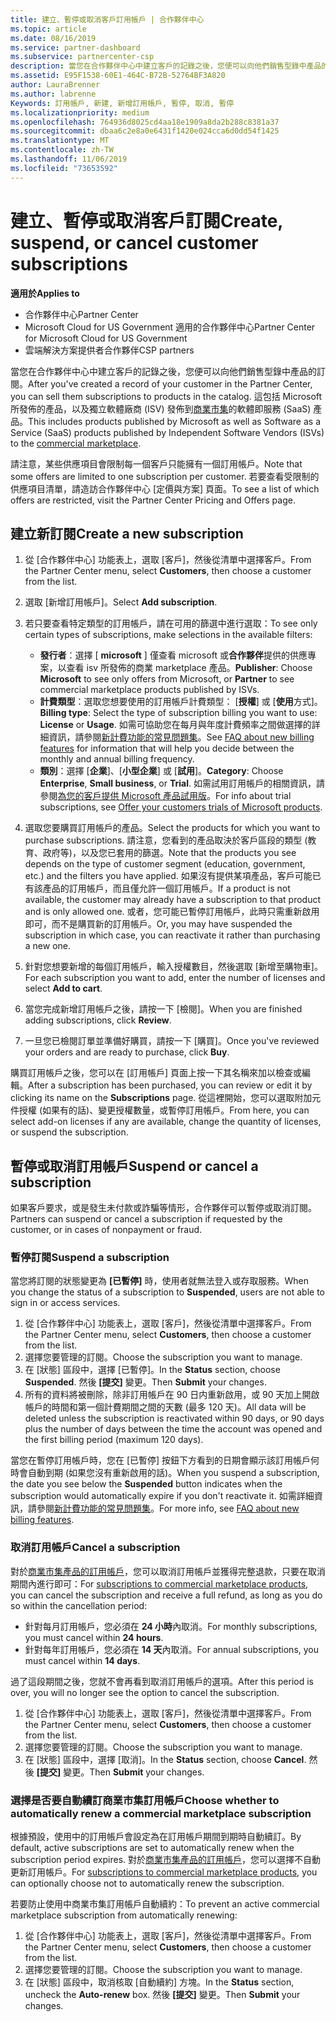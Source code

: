 ```yaml
---
title: 建立、暫停或取消客戶訂用帳戶 | 合作夥伴中心
ms.topic: article
ms.date: 08/16/2019
ms.service: partner-dashboard
ms.subservice: partnercenter-csp
description: 當您在合作夥伴中心中建立客戶的記錄之後，您便可以向他們銷售型錄中產品的訂閱。
ms.assetid: E95F1538-60E1-464C-B72B-52764BF3A820
author: LauraBrenner
ms.author: labrenne
Keywords: 訂用帳戶, 新建, 新增訂用帳戶, 暫停, 取消, 暫停
ms.localizationpriority: medium
ms.openlocfilehash: 764936d8025cd4aa18e1909a8da2b288c8381a37
ms.sourcegitcommit: dbaa6c2e8a0e6431f1420e024cca6d0dd54f1425
ms.translationtype: MT
ms.contentlocale: zh-TW
ms.lasthandoff: 11/06/2019
ms.locfileid: "73653592"
---
```

# <a name="create-suspend-or-cancel-customer-subscriptions"></a><span data-ttu-id="baaf9-104">建立、暫停或取消客戶訂閱</span><span class="sxs-lookup"><span data-stu-id="baaf9-104">Create, suspend, or cancel customer subscriptions</span></span>

<span data-ttu-id="baaf9-105">**適用於**</span><span class="sxs-lookup"><span data-stu-id="baaf9-105">**Applies to**</span></span>

-  <span data-ttu-id="baaf9-106">合作夥伴中心</span><span class="sxs-lookup"><span data-stu-id="baaf9-106">Partner Center</span></span>
-  <span data-ttu-id="baaf9-107">Microsoft Cloud for US Government 適用的合作夥伴中心</span><span class="sxs-lookup"><span data-stu-id="baaf9-107">Partner Center for Microsoft Cloud for US Government</span></span>
-  <span data-ttu-id="baaf9-108">雲端解決方案提供者合作夥伴</span><span class="sxs-lookup"><span data-stu-id="baaf9-108">CSP partners</span></span>

<span data-ttu-id="baaf9-109">當您在合作夥伴中心中建立客戶的記錄之後，您便可以向他們銷售型錄中產品的訂閱。</span><span class="sxs-lookup"><span data-stu-id="baaf9-109">After you've created a record of your customer in the Partner Center, you can sell them subscriptions to products in the catalog.</span></span> <span data-ttu-id="baaf9-110">這包括 Microsoft 所發佈的產品，以及獨立軟體廠商 (ISV) 發佈到[商業市集](https://azuremarketplace.microsoft.com/marketplace)的軟體即服務 (SaaS) 產品。</span><span class="sxs-lookup"><span data-stu-id="baaf9-110">This includes products published by Microsoft as well as Software as a Service (SaaS) products published by Independent Software Vendors (ISVs) to the [commercial marketplace](https://azuremarketplace.microsoft.com/marketplace).</span></span> 

<span data-ttu-id="baaf9-111">請注意，某些供應項目會限制每一個客戶只能擁有一個訂用帳戶。</span><span class="sxs-lookup"><span data-stu-id="baaf9-111">Note that some offers are limited to one subscription per customer.</span></span> <span data-ttu-id="baaf9-112">若要查看受限制的供應項目清單，請造訪合作夥伴中心 [定價與方案] 頁面。</span><span class="sxs-lookup"><span data-stu-id="baaf9-112">To see a list of which offers are restricted, visit the Partner Center Pricing and Offers page.</span></span> 


## <a name="create-a-new-subscription"></a><span data-ttu-id="baaf9-113">建立新訂閱</span><span class="sxs-lookup"><span data-stu-id="baaf9-113">Create a new subscription</span></span>

1. <span data-ttu-id="baaf9-114">從 [合作夥伴中心] 功能表上，選取 [客戶]，然後從清單中選擇客戶。</span><span class="sxs-lookup"><span data-stu-id="baaf9-114">From the Partner Center menu, select **Customers**, then choose a customer from the list.</span></span>

2. <span data-ttu-id="baaf9-115">選取 [新增訂用帳戶]。</span><span class="sxs-lookup"><span data-stu-id="baaf9-115">Select **Add subscription**.</span></span>

3. <span data-ttu-id="baaf9-116">若只要查看特定類型的訂用帳戶，請在可用的篩選中進行選取：</span><span class="sxs-lookup"><span data-stu-id="baaf9-116">To see only certain types of subscriptions, make selections in the available filters:</span></span>
   - <span data-ttu-id="baaf9-117">**發行者**：選擇 [ **microsoft** ] 僅查看 microsoft 或**合作夥伴**提供的供應專案，以查看 isv 所發佈的商業 marketplace 產品。</span><span class="sxs-lookup"><span data-stu-id="baaf9-117">**Publisher**: Choose **Microsoft** to see only offers from Microsoft, or **Partner** to see commercial marketplace products published by ISVs.</span></span>
   - <span data-ttu-id="baaf9-118">**計費類型**：選取您想要使用的訂用帳戶計費類型： [**授權**] 或 [**使用**方式]。</span><span class="sxs-lookup"><span data-stu-id="baaf9-118">**Billing type**: Select the type of subscription billing you want to use: **License** or **Usage**.</span></span> <span data-ttu-id="baaf9-119">如需可協助您在每月與年度計費頻率之間做選擇的詳細資訊，請參閱[新計費功能的常見問題集](faq-about-new-billing-features.md)。</span><span class="sxs-lookup"><span data-stu-id="baaf9-119">See [FAQ about new billing features](faq-about-new-billing-features.md) for information that will help you decide between the monthly and annual billing frequency.</span></span>
   - <span data-ttu-id="baaf9-120">**類別**：選擇 [**企業**]、[**小型企業**] 或 [**試用**]。</span><span class="sxs-lookup"><span data-stu-id="baaf9-120">**Category**: Choose **Enterprise**, **Small business**, or **Trial**.</span></span> <span data-ttu-id="baaf9-121">如需試用訂用帳戶的相關資訊，請參閱[為您的客戶提供 Microsoft 產品試用版](offer-your-customers-trials-of-microsoft-products.md)。</span><span class="sxs-lookup"><span data-stu-id="baaf9-121">For info about trial subscriptions, see [Offer your customers trials of Microsoft products](offer-your-customers-trials-of-microsoft-products.md).</span></span>

4. <span data-ttu-id="baaf9-122">選取您要購買訂用帳戶的產品。</span><span class="sxs-lookup"><span data-stu-id="baaf9-122">Select the products for which you want to purchase subscriptions.</span></span> <span data-ttu-id="baaf9-123">請注意，您看到的產品取決於客戶區段的類型 (教育、政府等)，以及您已套用的篩選。</span><span class="sxs-lookup"><span data-stu-id="baaf9-123">Note that the products you see depends on the type of customer segment (education, government, etc.) and the filters you have applied.</span></span> <span data-ttu-id="baaf9-124">如果沒有提供某項產品，客戶可能已有該產品的訂用帳戶，而且僅允許一個訂用帳戶。</span><span class="sxs-lookup"><span data-stu-id="baaf9-124">If a product is not available, the customer may already have a subscription to that product and is only allowed one.</span></span> <span data-ttu-id="baaf9-125">或者，您可能已暫停訂用帳戶，此時只需重新啟用即可，而不是購買新的訂用帳戶。</span><span class="sxs-lookup"><span data-stu-id="baaf9-125">Or, you may have suspended the subscription in which case, you can reactivate it rather than purchasing a new one.</span></span>

5. <span data-ttu-id="baaf9-126">針對您想要新增的每個訂用帳戶，輸入授權數目，然後選取 [新增至購物車]。</span><span class="sxs-lookup"><span data-stu-id="baaf9-126">For each subscription you want to add, enter the number of licenses and select **Add to cart**.</span></span>

6. <span data-ttu-id="baaf9-127">當您完成新增訂用帳戶之後，請按一下 [檢閱]。</span><span class="sxs-lookup"><span data-stu-id="baaf9-127">When you are finished adding subscriptions, click **Review**.</span></span>

7. <span data-ttu-id="baaf9-128">一旦您已檢閱訂單並準備好購買，請按一下 [購買]。</span><span class="sxs-lookup"><span data-stu-id="baaf9-128">Once you've reviewed your orders and are ready to purchase, click **Buy**.</span></span>

<span data-ttu-id="baaf9-129">購買訂用帳戶之後，您可以在 [訂用帳戶] 頁面上按一下其名稱來加以檢查或編輯。</span><span class="sxs-lookup"><span data-stu-id="baaf9-129">After a subscription has been purchased, you can review or edit it by clicking its name on the **Subscriptions** page.</span></span> <span data-ttu-id="baaf9-130">從這裡開始，您可以選取附加元件授權 (如果有的話)、變更授權數量，或暫停訂用帳戶。</span><span class="sxs-lookup"><span data-stu-id="baaf9-130">From here, you can select add-on licenses if any are available, change the quantity of licenses, or suspend the subscription.</span></span>


## <a name="suspend-or-cancel-a-subscription"></a><span data-ttu-id="baaf9-131">暫停或取消訂用帳戶</span><span class="sxs-lookup"><span data-stu-id="baaf9-131">Suspend or cancel a subscription</span></span>

<span data-ttu-id="baaf9-132">如果客戶要求，或是發生未付款或詐騙等情形，合作夥伴可以暫停或取消訂閱。</span><span class="sxs-lookup"><span data-stu-id="baaf9-132">Partners can suspend or cancel a subscription if requested by the customer, or in cases of nonpayment or fraud.</span></span>

### <a name="suspend-a-subscription"></a><span data-ttu-id="baaf9-133">暫停訂閱</span><span class="sxs-lookup"><span data-stu-id="baaf9-133">Suspend a subscription</span></span>

<span data-ttu-id="baaf9-134">當您將訂閱的狀態變更為 **\[已暫停\]** 時，使用者就無法登入或存取服務。</span><span class="sxs-lookup"><span data-stu-id="baaf9-134">When you change the status of a subscription to **Suspended**, users are not able to sign in or access services.</span></span>

1.  <span data-ttu-id="baaf9-135">從 [合作夥伴中心] 功能表上，選取 [客戶]，然後從清單中選擇客戶。</span><span class="sxs-lookup"><span data-stu-id="baaf9-135">From the Partner Center menu, select **Customers**, then choose a customer from the list.</span></span>
2.  <span data-ttu-id="baaf9-136">選擇您要管理的訂閱。</span><span class="sxs-lookup"><span data-stu-id="baaf9-136">Choose the subscription you want to manage.</span></span>
3.  <span data-ttu-id="baaf9-137">在 [狀態] 區段中，選擇 [已暫停]。</span><span class="sxs-lookup"><span data-stu-id="baaf9-137">In the **Status** section, choose **Suspended**.</span></span> <span data-ttu-id="baaf9-138">然後 **\[提交\]** 變更。</span><span class="sxs-lookup"><span data-stu-id="baaf9-138">Then **Submit** your changes.</span></span>
4.  <span data-ttu-id="baaf9-139">所有的資料將被刪除，除非訂用帳戶在 90 日内重新啟用，或 90 天加上開啟帳戶的時間和第一個計費期間之間的天數 (最多 120 天)。</span><span class="sxs-lookup"><span data-stu-id="baaf9-139">All data will be deleted unless the subscription is reactivated within 90 days, or 90 days plus the number of days between the time the account was opened and the first billing period (maximum 120 days).</span></span>

<span data-ttu-id="baaf9-140">當您在暫停訂用帳戶時，您在 [已暫停] 按鈕下方看到的日期會顯示該訂用帳戶何時會自動到期 (如果您沒有重新啟用的話)。</span><span class="sxs-lookup"><span data-stu-id="baaf9-140">When you suspend a subscription, the date you see below the **Suspended** button indicates when the subscription would automatically expire if you don't reactivate it.</span></span> <span data-ttu-id="baaf9-141">如需詳細資訊，請參閱[新計費功能的常見問題集](faq-about-new-billing-features.md)。</span><span class="sxs-lookup"><span data-stu-id="baaf9-141">For more info, see [FAQ about new billing features](faq-about-new-billing-features.md).</span></span>

### <a name="cancel-a-subscription"></a><span data-ttu-id="baaf9-142">取消訂用帳戶</span><span class="sxs-lookup"><span data-stu-id="baaf9-142">Cancel a subscription</span></span>

<span data-ttu-id="baaf9-143">對於[商業市集產品的訂用帳戶](sell-marketplace-products.md)，您可以取消訂用帳戶並獲得完整退款，只要在取消期間內進行即可：</span><span class="sxs-lookup"><span data-stu-id="baaf9-143">For [subscriptions to commercial marketplace products](sell-marketplace-products.md), you can cancel the subscription and receive a full refund, as long as you do so within the cancellation period:</span></span> 

- <span data-ttu-id="baaf9-144">針對每月訂用帳戶，您必須在 **24 小時**內取消。</span><span class="sxs-lookup"><span data-stu-id="baaf9-144">For monthly subscriptions, you must cancel within **24 hours**.</span></span>
- <span data-ttu-id="baaf9-145">針對每年訂用帳戶，您必須在 **14 天**內取消。</span><span class="sxs-lookup"><span data-stu-id="baaf9-145">For annual subscriptions, you must cancel within **14 days**.</span></span>

<span data-ttu-id="baaf9-146">過了這段期間之後，您就不會再看到取消訂用帳戶的選項。</span><span class="sxs-lookup"><span data-stu-id="baaf9-146">After this period is over, you will no longer see the option to cancel the subscription.</span></span>

1.  <span data-ttu-id="baaf9-147">從 [合作夥伴中心] 功能表上，選取 [客戶]，然後從清單中選擇客戶。</span><span class="sxs-lookup"><span data-stu-id="baaf9-147">From the Partner Center menu, select **Customers**, then choose a customer from the list.</span></span>
2.  <span data-ttu-id="baaf9-148">選擇您要管理的訂閱。</span><span class="sxs-lookup"><span data-stu-id="baaf9-148">Choose the subscription you want to manage.</span></span>
3.  <span data-ttu-id="baaf9-149">在 [狀態] 區段中，選擇 [取消]。</span><span class="sxs-lookup"><span data-stu-id="baaf9-149">In the **Status** section, choose **Cancel**.</span></span> <span data-ttu-id="baaf9-150">然後 **\[提交\]** 變更。</span><span class="sxs-lookup"><span data-stu-id="baaf9-150">Then **Submit** your changes.</span></span>

### <a name="choose-whether-to-automatically-renew-a-commercial-marketplace-subscription"></a><span data-ttu-id="baaf9-151">選擇是否要自動續訂商業市集訂用帳戶</span><span class="sxs-lookup"><span data-stu-id="baaf9-151">Choose whether to automatically renew a commercial marketplace subscription</span></span>

<span data-ttu-id="baaf9-152">根據預設，使用中的訂用帳戶會設定為在訂用帳戶期間到期時自動續訂。</span><span class="sxs-lookup"><span data-stu-id="baaf9-152">By default, active subscriptions are set to automatically renew when the subscription period expires.</span></span> <span data-ttu-id="baaf9-153">對於[商業市集產品的訂用帳戶](sell-marketplace-products.md)，您可以選擇不自動更新訂用帳戶。</span><span class="sxs-lookup"><span data-stu-id="baaf9-153">For [subscriptions to commercial marketplace products](sell-marketplace-products.md), you can optionally choose not to automatically renew the subscription.</span></span>

<span data-ttu-id="baaf9-154">若要防止使用中商業市集訂用帳戶自動續約：</span><span class="sxs-lookup"><span data-stu-id="baaf9-154">To prevent an active commercial marketplace subscription from automatically renewing:</span></span>

1.  <span data-ttu-id="baaf9-155">從 [合作夥伴中心] 功能表上，選取 [客戶]，然後從清單中選擇客戶。</span><span class="sxs-lookup"><span data-stu-id="baaf9-155">From the Partner Center menu, select **Customers**, then choose a customer from the list.</span></span>
2.  <span data-ttu-id="baaf9-156">選擇您要管理的訂閱。</span><span class="sxs-lookup"><span data-stu-id="baaf9-156">Choose the subscription you want to manage.</span></span>
3.  <span data-ttu-id="baaf9-157">在 [狀態] 區段中，取消核取 [自動續約] 方塊。</span><span class="sxs-lookup"><span data-stu-id="baaf9-157">In the **Status** section, uncheck the **Auto-renew** box.</span></span> <span data-ttu-id="baaf9-158">然後 **\[提交\]** 變更。</span><span class="sxs-lookup"><span data-stu-id="baaf9-158">Then **Submit** your changes.</span></span>


 



